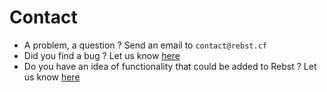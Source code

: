# Contact
* A problem, a question ? Send an email to `contact@rebst.cf`
* Did you find a bug ? Let us know [here](https://github.com/Marius-brt/Rebst/issues/1)
* Do you have an idea of functionality that could be added to Rebst ? Let us know [here](https://github.com/Marius-brt/Rebst/issues/2)